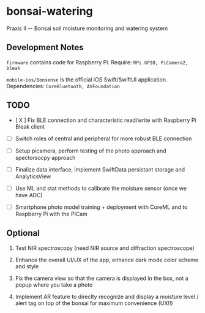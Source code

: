 # bonsai-watering

Praxis II -- Bonsai soil moisture monitoring and watering system

## Development Notes

`firmware` contains code for Raspberry Pi. Require: `RPi.GPIO, PiCamera2, bleak`

`mobile-ios/Bonsense` is the official iOS Swift/SwiftUI application. Dependencies: `CoreBluetooth, AVFoundation`

## TODO

- [ X ] Fix BLE connection and characteristic read/write with Raspberry Pi Bleak client

- [ ] Switch roles of central and peripheral for more robust BLE connection

- [ ] Setup picamera, perform testing of the photo approach and spectorsocpy approach

- [ ] Finalize data interface, implement SwiftData persistant storage and AnalyticsView

- [ ] Use ML and stat methods to calibrate the moisture sensor (once we have ADC)

- [ ] Smartphone photo model training + deployment with CoreML and to Raspberry Pi with the PiCam

## Optional

1. Test NIR spectroscopy (need NIR source and diffraction spectroscope)

2. Enhance the overall UI/UX of the app, enhance dark mode color scheme and style

3. Fix the camera view so that the camera is displayed in the box, not a popup where you take a photo

4. Implement AR feature to direclty recognize and display a moisture level / alert tag on top of the bonsai for maximum convenience (UX!!)
